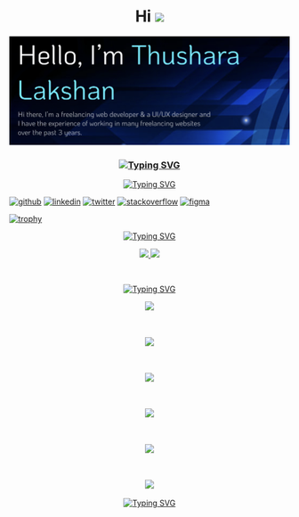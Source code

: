 <h1 align="center">Hi <img src="https://raw.githubusercontent.com/MartinHeinz/MartinHeinz/master/wave.gif" width="36px"></h1>

![](https://github.com/LakshanHMRT/LakshanHMRT/blob/main/ProfileBanner.PNG)
<br>

<h3 align="center"><a href="https://git.io/typing-svg"><img src="https://readme-typing-svg.demolab.com?font=Fira+Code&weight=500&size=25&pause=1000&center=true&width=700&lines=Web+Developer+and+UI/UX+Designer" alt="Typing SVG" /></a></h3>

<p align="center">
<a href="https://git.io/typing-svg"><img src="https://readme-typing-svg.demolab.com?font=Fira+Code&weight=100&size=25&pause=1000&color=F7F539E3&center=true&width=1000&lines=-------------------------------------------------------------------------------------------------" alt="Typing SVG" /></a>
</p> 



[<img src='https://cdn.jsdelivr.net/npm/simple-icons@3.0.1/icons/github.svg' alt='github' height='40'>](https://github.com/LakshanHMRT)  [<img src='https://cdn.jsdelivr.net/npm/simple-icons@3.0.1/icons/linkedin.svg' alt='linkedin' height='40'>](https://www.linkedin.com/in/h-m-r-thushara-lakshan-3752051a5/)  [<img src='https://cdn.jsdelivr.net/npm/simple-icons@3.0.1/icons/twitter.svg' alt='twitter' height='40'>](https://twitter.com/@hmrtLakshan)  [<img src='https://cdn.jsdelivr.net/npm/simple-icons@3.0.1/icons/stackoverflow.svg' alt='stackoverflow' height='40'>](https://stackoverflow.com/users/21218886)  [<img src='https://cdn.jsdelivr.net/npm/simple-icons@3.0.1/icons/figma.svg' alt='figma' height='40'>](https://www.figma.com/proto/j2SE6W2vQL4KlBxAbXZI5k/Portfolio?node-id=9-2&scaling=scale-down-width&page-id=0%3A1&starting-point-node-id=9%3A2&hotspot-hints=0&hide-ui=1)  

[![trophy](https://github-profile-trophy.vercel.app/?username=LakshanHMRT)](https://github.com/ryo-ma/github-profile-trophy)



<p align="center">
<a href="https://git.io/typing-svg"><img src="https://readme-typing-svg.demolab.com?font=Fira+Code&weight=500&size=25&pause=1000&color=7DE8F7&center=true&width=700&lines=Languages+and+Tools%3A" alt="Typing SVG" /></a>
</p>

<p align="center">
  <a href="https://skillicons.dev">
     <img src="https://skillicons.dev/icons?i=hibernate,html,idea,java,js,bootstrap,powershell,mysql,nodejs" />
   <img src="https://skillicons.dev/icons?i=css,figma,git,github,linkedin,vscode,ps" />
  </a>
</p>

<br>

<p align="center">
<a href="https://git.io/typing-svg"><img src="https://readme-typing-svg.demolab.com?font=Fira+Code&weight=100&size=25&pause=1000&color=F7F539E3&center=true&width=1000&lines=-------------------------------------------------------------------------------------------------" alt="Typing SVG" /></a>
</p>  

<p align="center">
  
  <img src="http://github-profile-summary-cards.vercel.app/api/cards/profile-details?username=LakshanHMRT&theme=tokyonight" />
  
 <p>
   
<br>

<p align="center">
  
  <img src="http://github-profile-summary-cards.vercel.app/api/cards/productive-time?username=LakshanHMRT&theme=tokyonight&utcOffset=8" />
  
 <p>
<br>   

<p align="center">
  
  <img src="http://github-profile-summary-cards.vercel.app/api/cards/most-commit-language?username=LakshanHMRT&theme=tokyonight" />
  
 <p>

  <br>
<p align="center">
   
  <img src="https://github-readme-stats.vercel.app/api?username=LakshanHMRT&&show_icons=true&count_private=true&theme=github_dark">
  
 <p>

 <br>
 
 <p align="center">
        
<img src ="https://github-readme-streak-stats.herokuapp.com?user=LakshanHMRT&theme=navy-gear">
  
<p>
  
<br>

<p align="center">
             
<img src="https://github-readme-stats.vercel.app/api/top-langs/?username=LakshanHMRT&layout=compact&theme=github_dark"/>
  
<p>
  
<p align="center">
<a href="https://git.io/typing-svg"><img src="https://readme-typing-svg.demolab.com?font=Fira+Code&weight=100&size=25&pause=1000&color=F7F539E3&center=true&width=1000&lines=-------------------------------------------------------------------------------------------------" alt="Typing SVG" /></a>
</p> 


